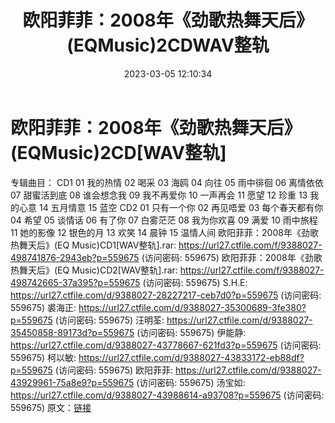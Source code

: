 ﻿---
title: 欧阳菲菲：2008年《劲歌热舞天后》(EQMusic)2CDWAV整轨
date: 2023-03-05 12:10:34
categories: WAV车载音乐、镜像
tags: 华语中文
---
# 欧阳菲菲：2008年《劲歌热舞天后》(EQMusic)2CD[WAV整轨]

专辑曲目：
CD1
01 我的热情
02 喝采
03 海鸥
04 向往
05 雨中徘徊
06 离情依依
07 甜蜜活到底
08 谁会想念我
09 我不再爱你
10 一声再会
11 愿望
12 珍重
13 我的心意
14 五月情意
15 蓝空
CD2
01 只有一个你
02 再见唔爱
03 每个春天都有你
04 希望
05 谈情话
06 有了你
07 白雾茫茫
08 我为你欢喜
09 满爱
10 雨中旅程
11 她的影像
12 银色的月
13 欢笑
14 晨钟
15 温情人间
欧阳菲菲：2008年《劲歌热舞天后》(EQ Music)CD1[WAV整轨].rar: https://url27.ctfile.com/f/9388027-498741876-2943eb?p=559675
(访问密码: 559675)
欧阳菲菲：2008年《劲歌热舞天后》(EQ Music)CD2[WAV整轨].rar: https://url27.ctfile.com/f/9388027-498742665-37a395?p=559675
(访问密码: 559675)
S.H.E: https://url27.ctfile.com/d/9388027-28227217-ceb7d0?p=559675
(访问密码: 559675)
裘海正: https://url27.ctfile.com/d/9388027-35300689-3fe380?p=559675
(访问密码: 559675)
汪明荃: https://url27.ctfile.com/d/9388027-35450858-89173d?p=559675
(访问密码: 559675)
伊能静: https://url27.ctfile.com/d/9388027-43778667-621fd3?p=559675
(访问密码: 559675)
柯以敏: https://url27.ctfile.com/d/9388027-43833172-eb88df?p=559675
(访问密码: 559675)
欧阳菲菲: https://url27.ctfile.com/d/9388027-43929961-75a8e9?p=559675
(访问密码: 559675)
汤宝如: https://url27.ctfile.com/d/9388027-43988614-a93708?p=559675
(访问密码: 559675)
原文：[链接](https://blog.sina.com.cn/s/blog_1647c7e76010310yr.html)
